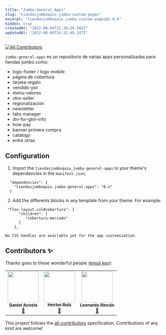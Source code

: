 ```yaml
---
title: "Jumbo-General-Apps"
slug: "tiendasjumboqaio-jumbo-custom-pages"
excerpt: "tiendasjumboqaio.jumbo-custom-pages@2.0.6"
hidden: true
createdAt: "2022-08-04T21:20:28.902Z"
updatedAt: "2022-08-08T19:32:45.247Z"
---
```

<!-- DOCS-IGNORE:start -->
<!-- ALL-CONTRIBUTORS-BADGE:START - Do not remove or modify this section -->
[![All Contributors](https://img.shields.io/badge/all_contributors-0-orange.svg?style=flat-square)](#contributors-)
<!-- ALL-CONTRIBUTORS-BADGE:END -->
<!-- DOCS-IGNORE:end -->

`jumbo-general-apps` es un repositorio de varias apps personalizadas para tiendas jumbo como:
- logo-footer / logo-mobile
- página de cobertura
- tarjeta-regalo
- vendido-por
- menu-valores
- otro-seller
- regionalización
- newsletter
- tabs manager
- div-for-gtm-info
- how-pay
- banner primera compra
- catalogo
- entre otras


## Configuration 

1. Import the `tiendasjumboqaio.jumbo-general-apps` to your theme's dependencies in the `manifest.json`;  

```
  "dependencies": {
    "tiendasjumboqaio.jumbo-general-apps": "0.x"
  }
```

2. Add the differents blocks in any template from your theme. For example:

```
 "flex-layout.col#cobertura": {
      "children": [
         "cobertura-mercado"
      ]
    },
```

`No CSS Handles are available yet for the app customization.`

<!-- DOCS-IGNORE:start -->

## Contributors ✨

Thanks goes to these wonderful people ([emoji key](https://allcontributors.org/docs/en/emoji-key)):

<!-- ALL-CONTRIBUTORS-LIST:START - Do not remove or modify this section -->
<!-- prettier-ignore-start -->
<!-- markdownlint-disable -->
<table>
  <tr>
    <td align="center"><img src="https://avatars.githubusercontent.com/u/63118722?v=4" width="100px;" alt=""/><br /><sub><b>Daniel Acosta</b></sub></a><br /><a href="https://github.com/deacostac" title="Documentation">📖</td>
    <td align="center"><a href="http://www.hruiz.com"><img src="https://avatars.githubusercontent.com/u/75335391?v=4" width="100px;" alt=""/><br /><sub><b>Hector Ruiz</b></sub></a><br /><a href="https://github.com/hruiz13" title="Documentation">📖</a></td>
   <td align="center"><img src="https://avatars.githubusercontent.com/u/75432596?v=4" width="100px;" alt=""/><br /><sub><b>Leonardo Rincón</b></sub></a><br /><a href="https://github.com/LeoRincon" title="Documentation">📖</td>
  </tr>
</table>

<!-- markdownlint-enable -->
<!-- prettier-ignore-end -->
<!-- ALL-CONTRIBUTORS-LIST:END -->

This project follows the [all-contributors](https://github.com/all-contributors/all-contributors) specification. Contributions of any kind are welcome!

<!-- DOCS-IGNORE:end -->